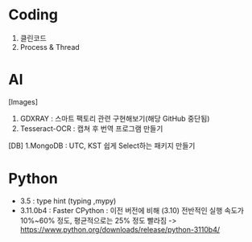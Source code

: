 # Coding
1. 클린코드
2. Process & Thread

# AI
[Images]
1. GDXRAY : 스마트 팩토리 관련 구현해보기(해당 GitHub 중단됨)
2. Tesseract-OCR : 캡쳐 후 번역 프로그램 만들기

[DB]
1.MongoDB : UTC, KST 쉽게 Select하는 패키지 만들기

# Python
- 3.5 : type hint (typing ,mypy)
- 3.11.0b4 : Faster CPython : 이전 버전에 비해 (3.10) 전반적인 실행 속도가 10%~60% 정도, 평균적으로는 25% 정도 빨라짐
 -> https://www.python.org/downloads/release/python-3110b4/

